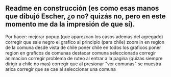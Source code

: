## Readme en construcción (es como esas manos que dibujó Escher, ¿o no? quizás no, pero en este momento me da la impresión de que sí).

Por hacer:
mejorar popup (que aparezcan los casos ademas del agregado)
corregir que sale negro el grafico al principio (para chile)
zoom in en region de la comuna desde vista de chile
poner chile en todos los graficos
poner region en graficos de comunas
destacar comuna seleccionada
corregir animacion
corregir problema de ruteo al entrar a la pagina (quizas siempre dirigir a chile no mas)
corregir que al presionar "ver comunas" se muestra arica
corregir que se cae al seleccionar una comuna
